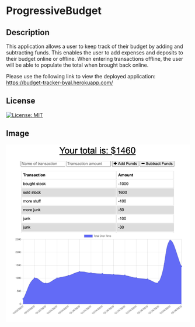 # ProgressiveBudget
## Description
This application allows a user to keep track of their budget by adding and subtracting funds. This enables the user to add expenses and deposits to their budget online or offline. When entering transactions offline, the user will be able to populate the total when brought back online. 

Please use the following link to view the deployed application: https://budget-tracker-byal.herokuapp.com/


## License
[![License: MIT](https://img.shields.io/badge/License-MIT-yellow.svg)](https://opensource.org/licenses/MIT)

## Image
![Image of Budget Tracker](public/assets/budgetTrackerImg.png)